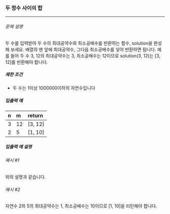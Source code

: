 ### 두 정수 사이의 합

***

###### 문제 설명

두 수를 입력받아 두 수의 최대공약수와 최소공배수를 반환하는 함수, solution을 완성해 보세요. 
배열의 맨 앞에 최대공약수, 그다음 최소공배수를 넣어 반환하면 됩니다. 
예를 들어 두 수 3, 12의 최대공약수는 3, 최소공배수는 12이므로 solution(3, 12)는 [3, 12]를 반환해야 합니다.

##### 제한 조건

- 두 수는 1이상 1000000이하의 자연수입니다

##### 입출력 예

| n    | m    | return |
| :--- | :--- | :----- |
| 3    | 12    | [3, 12]     |
| 2    | 5    | [1, 10]      |

##### 입출력 예 설명
###### 예시 #1
위의 설명과 같습니다.

###### 예시 #2
자연수 2와 5의 최대공약수는 1, 최소공배수는 10이므로 [1, 10]을 리턴해야 합니다.
